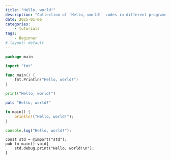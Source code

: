 ```yaml
---
title: "Hello, world!"
description: "Collection of `Hello, world!` codes in different programming languages."
date: 2025-01-06
categories:
    - tutorials
tags:
    - Beginner
# layout: default
---
```


```go
package main

import "fmt"

func main() {
    fmt.Println("Hello, world!")
}
```

```python
print("Hello, world!")
```

```ruby
puts "Hello, world!"
```

```rust
fn main() {
    println!("Hello, world!");
}
```

```typescript
console.log("Hello, world!");
```

```zig
const std = @import("std");
pub fn main() void{
    std.debug.print("Hello, world!\n");
}
```